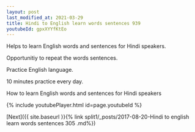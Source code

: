 ```yaml
---
layout: post
last_modified_at: 2021-03-29
title: Hindi to English learn words sentences 939 
youtubeId: gpxXYYfKtEo
---
```

 
 
Helps to learn English words and sentences for Hindi speakers.

Opportunitiy to repeat the words sentences. 

Practice English language. 
 
10 minutes practice every day. 
 
How to learn English words and sentences for Hindi speakers 
 
{% include youtubePlayer.html id=page.youtubeId %}
 
 
[Next]({{ site.baseurl }}{% link  split1/_posts/2017-08-20-Hindi to english learn words sentences 305 .md%})
 
